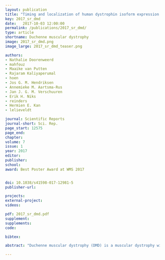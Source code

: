```yaml
---
layout: publication
title: "Timing and localization of human dystrophin isoform expression provide insights into the cognitive phenotype of Duchenne muscular dystrophy"
key: 2017_sr_dmd
date:   2017-10-03 12:00:00
permalink: /publications/2017_sr_dmd/
type: article
shortname: Duchenne muscular dystrophy
image: 2017_sr_dmd.png
image_large: 2017_sr_dmd_teaser.png

authors:
- Nathalie Doorenweerd
- mahfouz
- Maaike van Putten
- Rajaram Kaliyaperumal
- hoen
- Jos G. M. Hendriksen
- Annemieke M. Aartsma-Rus
- Jan J. G. M. Verschuuren
- Erik H. Niks
- reinders
- Hermien E. Kan
- lelieveldt

journal: Scientific Reports
journal-short: Sci. Rep.
page_start: 12575
page_end:
chapter:
volume: 7
issue: 1
year: 2017
editor:
publisher:
school:
award: Best Poster Award at WMS 2017


doi: 10.1038/s41598-017-12981-5
publisher-url:

projects:
external-project:
videos:

pdf: 2017_sr_dmd.pdf
supplement:
supplements:
code:

bibtex:

abstract: "Duchenne muscular dystrophy (DMD) is a muscular dystrophy with high incidence of learning and behavioural problems and is associated with neurodevelopmental disorders. To gain more insights into the role of dystrophin in this cognitive phenotype, we performed a comprehensive analysis of the expression patterns of dystrophin isoforms across human brain development, using unique transcriptomic data from Allen Human Brain and BrainSpan atlases. Dystrophin isoforms show large changes in expression through life with pronounced differences between the foetal and adult human brain. The Dp140 isoform was expressed in the cerebral cortex only in foetal life stages, while in the cerebellum it was also expressed postnatally. The Purkinje isoform Dp427p was virtually absent. The expression of dystrophin isoforms was significantly associated with genes implicated in neurodevelopmental disorders, like autism spectrum disorders or attention-deficit hyper-activity disorders, which are known to be associated to DMD. We also identified relevant functional associations of the different isoforms, like an association with axon guidance or neuron differentiation during early development. Our results point to the crucial role of several dystrophin isoforms in the development and function of the human brain."

---
```

